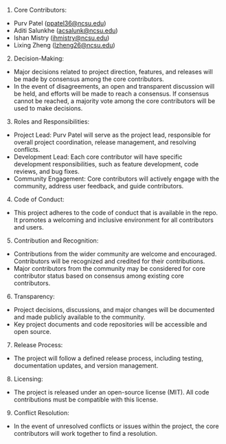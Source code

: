 1. Core Contributors:

* Purv Patel (ppatel36@ncsu.edu)
* Aditi Salunkhe (acsalunk@ncsu.edu)
* Ishan Mistry (ihmistry@ncsu.edu)
* Lixing Zheng (lzheng26@ncsu.edu)

2. Decision-Making:
* Major decisions related to project direction, features, and releases will be made by consensus among the core contributors.
* In the event of disagreements, an open and transparent discussion will be held, and efforts will be made to reach a consensus. If consensus cannot be reached, a majority vote among the core contributors will be used to make decisions.

3. Roles and Responsibilities:
* Project Lead: Purv Patel will serve as the project lead, responsible for overall project coordination, release management, and resolving conflicts.
* Development Lead: Each core contributor will have specific development responsibilities, such as feature development, code reviews, and bug fixes.
* Community Engagement: Core contributors will actively engage with the community, address user feedback, and guide contributors.

4. Code of Conduct:
* This project adheres to the code of conduct that is available in the repo. It promotes a welcoming and inclusive environment for all contributors and users.

5. Contribution and Recognition:
* Contributions from the wider community are welcome and encouraged. Contributors will be recognized and credited for their contributions.
* Major contributors from the community may be considered for core contributor status based on consensus among existing core contributors.

6. Transparency:
* Project decisions, discussions, and major changes will be documented and made publicly available to the community.
* Key project documents and code repositories will be accessible and open source.

7. Release Process:
* The project will follow a defined release process, including testing, documentation updates, and version management.

8. Licensing:
* The project is released under an open-source license (MIT). All code contributions must be compatible with this license.

9. Conflict Resolution:
* In the event of unresolved conflicts or issues within the project, the core contributors will work together to find a resolution.
